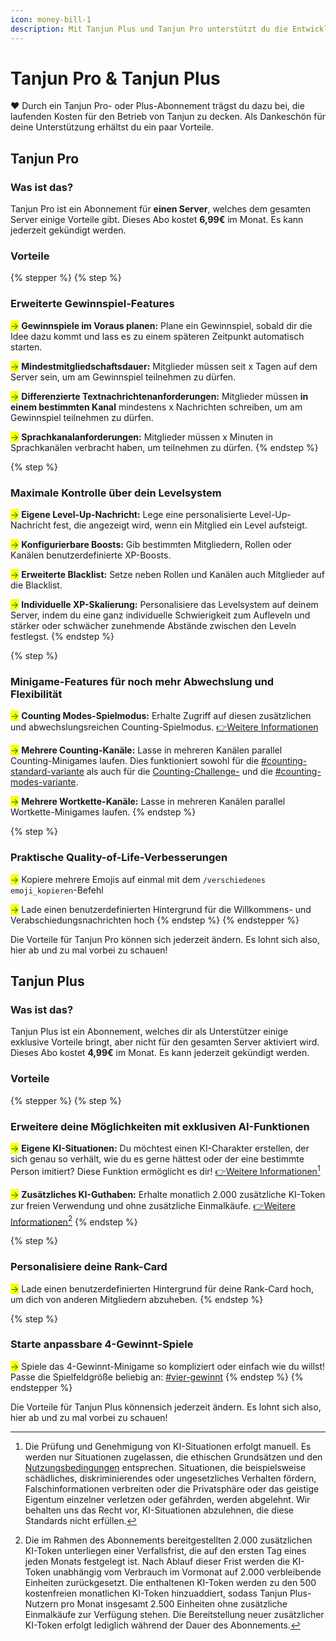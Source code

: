 ```yaml
---
icon: money-bill-1
description: Mit Tanjun Plus und Tanjun Pro unterstützt du die Entwicklung des Tanjun Bots.
---
```


# Tanjun Pro & Tanjun Plus

❤️ Durch ein Tanjun Pro- oder Plus-Abonnement trägst du dazu bei, die laufenden Kosten für den Betrieb von Tanjun zu decken. Als Dankeschön für deine Unterstützung erhältst du ein paar Vorteile.

## Tanjun Pro

### Was ist das?

Tanjun Pro ist ein Abonnement für **einen Server**, welches dem gesamten Server einige Vorteile gibt. Dieses Abo kostet **6,99€** im Monat. Es kann jederzeit gekündigt werden.

### Vorteile

{% stepper %}
{% step %}

### Erweiterte Gewinnspiel-Features

<mark style="color:green;">→</mark> **Gewinnspiele im Voraus planen:** Plane ein Gewinnspiel, sobald dir die Idee dazu kommt und lass es zu einem späteren Zeitpunkt automatisch starten.

<mark style="color:green;">→</mark> **Mindestmitgliedschaftsdauer:** Mitglieder müssen seit x Tagen auf dem Server sein, um am Gewinnspiel teilnehmen zu dürfen.

<mark style="color:green;">→</mark> **Differenzierte Textnachrichtenanforderungen:** Mitglieder müssen **in einem bestimmten Kanal** mindestens x Nachrichten schreiben, um am Gewinnspiel teilnehmen zu dürfen.

<mark style="color:green;">→</mark> **Sprachkanalanforderungen:** Mitglieder müssen x Minuten in Sprachkanälen verbracht haben, um teilnehmen zu dürfen.
{% endstep %}

{% step %}

### Maximale Kontrolle über dein Levelsystem

<mark style="color:green;">→</mark> **Eigene Level-Up-Nachricht:** Lege eine personalisierte Level-Up-Nachricht fest, die angezeigt wird, wenn ein Mitglied ein Level aufsteigt.

<mark style="color:green;">→</mark> **Konfigurierbare Boosts:** Gib bestimmten Mitgliedern, Rollen oder Kanälen benutzerdefinierte XP-Boosts.

<mark style="color:green;">→</mark> **Erweiterte Blacklist:** Setze neben Rollen und Kanälen auch Mitglieder auf die Blacklist.

<mark style="color:green;">→</mark> **Individuelle XP-Skalierung:** Personalisiere das Levelsystem auf deinem Server, indem du eine ganz individuelle Schwierigkeit zum Aufleveln und stärker oder schwächer zunehmende Abstände zwischen den Leveln festlegst.
{% endstep %}

{% step %}

### Minigame-Features für noch mehr Abwechslung und Flexibilität

<mark style="color:green;">→</mark> **Counting Modes-Spielmodus:** Erhalte Zugriff auf diesen zusätzlichen und abwechslungsreichen Counting-Spielmodus. [👉Weitere Informationen](docs/minigames/counting/#counting-modes-variante)

<mark style="color:green;">→</mark> **Mehrere Counting-Kanäle:** Lasse in mehreren Kanälen parallel Counting-Minigames laufen. Dies funktioniert sowohl für die [#counting-standard-variante](docs/minigames/counting/#counting-standard-variante "mention") als auch für die [Counting-Challenge-](docs/minigames/counting/#counting-challenge-variante) und die [#counting-modes-variante](docs/minigames/counting/#counting-modes-variante "mention").

<mark style="color:green;">→</mark> **Mehrere Wortkette-Kanäle:** Lasse in mehreren Kanälen parallel Wortkette-Minigames laufen.
{% endstep %}

{% step %}

### Praktische Quality-of-Life-Verbesserungen

<mark style="color:green;">→</mark> Kopiere mehrere Emojis auf einmal mit dem `/verschiedenes emoji_kopieren`-Befehl

<mark style="color:green;">→</mark> Lade einen benutzerdefinierten Hintergrund für die Willkommens- und Verabschiedungsnachrichten hoch
{% endstep %}
{% endstepper %}

Die Vorteile für Tanjun Pro können sich jederzeit ändern. Es lohnt sich also, hier ab und zu mal vorbei zu schauen!

## Tanjun Plus

### Was ist das?

Tanjun Plus ist ein Abonnement, welches dir als Unterstützer einige exklusive Vorteile bringt, aber nicht für den gesamten Server aktiviert wird. Dieses Abo kostet **4,99€** im Monat. Es kann jederzeit gekündigt werden.

### Vorteile

{% stepper %}
{% step %}

### Erweitere deine Möglichkeiten mit exklusiven AI-Funktionen

<mark style="color:green;">→</mark> **Eigene KI-Situationen:** Du möchtest einen KI-Charakter erstellen, der sich genau so verhält, wie du es gerne hättest oder der eine bestimmte Person imitiert? Diese Funktion ermöglicht es dir! [👉Weitere Informationen](#user-content-fn-1)[^1]

<mark style="color:green;">→</mark> **Zusätzliches KI-Guthaben:** Erhalte monatlich 2.000 zusätzliche KI-Token zur freien Verwendung und ohne zusätzliche Einmalkäufe. [👉Weitere Informationen](#user-content-fn-2)[^2]
{% endstep %}

{% step %}

### Personalisiere deine Rank-Card

<mark style="color:green;">→</mark> Lade einen benutzerdefinierten Hintergrund für deine Rank-Card hoch, um dich von anderen Mitgliedern abzuheben.
{% endstep %}

{% step %}

### Starte anpassbare 4-Gewinnt-Spiele

<mark style="color:green;">→</mark> Spiele das 4-Gewinnt-Minigame so kompliziert oder einfach wie du willst! Passe die Spielfeldgröße beliebig an: [#vier-gewinnt](docs/minigames/games.md#vier-gewinnt "mention")
{% endstep %}
{% endstepper %}

Die Vorteile für Tanjun Plus könnensich jederzeit ändern. Es lohnt sich also, hier ab und zu mal vorbei zu schauen!

[^1]: Die Prüfung und Genehmigung von KI-Situationen erfolgt manuell. Es werden nur Situationen zugelassen, die ethischen Grundsätzen und den [Nutzungsbedingungen](legal/terms-of-service.md) entsprechen. Situationen, die beispielsweise schädliches, diskriminierendes oder ungesetzliches Verhalten fördern, Falschinformationen verbreiten oder die Privatsphäre oder das geistige Eigentum einzelner verletzen oder gefährden, werden abgelehnt. Wir behalten uns das Recht vor, KI-Situationen abzulehnen, die diese Standards nicht erfüllen.

[^2]: Die im Rahmen des Abonnements bereitgestellten 2.000 zusätzlichen KI-Token unterliegen einer Verfallsfrist, die auf den ersten Tag eines jeden Monats festgelegt ist. Nach Ablauf dieser Frist werden die KI-Token unabhängig vom Verbrauch im Vormonat auf 2.000 verbleibende Einheiten zurückgesetzt. Die enthaltenen KI-Token werden zu den 500 kostenfreien monatlichen KI-Token hinzuaddiert, sodass Tanjun Plus-Nutzern pro Monat insgesamt 2.500 Einheiten ohne zusätzliche Einmalkäufe zur Verfügung stehen. Die Bereitstellung neuer zusätzlicher KI-Token erfolgt lediglich während der Dauer des Abonnements.
